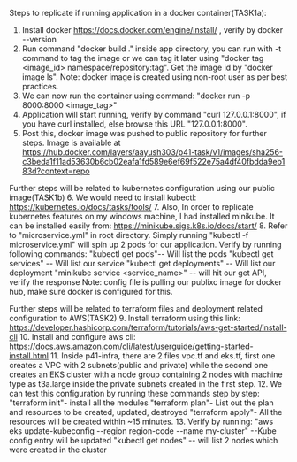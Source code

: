 Steps to replicate if running application in a docker container(TASK1a):
1. Install docker https://docs.docker.com/engine/install/ , verify by docker --version
2. Run command "docker build ." inside app directory, you can run with -t command to  tag  the image or we can tag it later using "docker tag <image_id> namespace/repository:tag". Get the image id by "docker image ls". Note: docker image is created using non-root user as per best practices.
3. We can now run the container using command: "docker run -p 8000:8000 <image_tag>"
4. Application will start running, verify by command "curl 127.0.0.1:8000", if you have curl installed, else browse this URL "127.0.0.1:8000". 
5. Post this, docker image was pushed to public repository for further steps. Image is available at https://hub.docker.com/layers/aayush303/p41-task/v1/images/sha256-c3beda1f11ad53630b6cb02eafa1fd589e6ef69f522e75a4df40fbdda9eb183d?context=repo

Further steps will be related to kubernetes configuration using our public image(TASK1b)
6. We would need to install kubectl: https://kubernetes.io/docs/tasks/tools/
7. Also, In order to replicate kubernetes features on my windows machine, I had installed  minikube. It can be installed easily from: https://minikube.sigs.k8s.io/docs/start/
8. Refer to "microservice.yml" in root directory. Simply running "kubectl -f      microservice.yml" will spin up 2 pods for our application. Verify by running following commands: 
"kubectl get pods"-- Will list the pods 
"kubectl get services" -- Will list our service
"kubectl get deployments" -- Will list our deployment
"minikube service <service_name>" -- will hit our get API, verify the response
Note: config file is pulling our publixc image for docker hub, make sure docker is configured for this.

Further steps will be related to terraform files and deployment related configuration to AWS(TASK2)
9. Install terraform using this link: https://developer.hashicorp.com/terraform/tutorials/aws-get-started/install-cli
10. Install and configure aws cli: https://docs.aws.amazon.com/cli/latest/userguide/getting-started-install.html
11. Inside p41-infra, there are 2 files vpc.tf and eks.tf, first one creates a VPC with 2 subnets(public and private) while the second one creates an EKS cluster with a node group containing 2 nodes with machine type as t3a.large inside the private subnets created in the first step. 
12. We can test this configuration by running these commands step by step:
"terraform init"- install all the modules
"terraform plan"- List out the plan and resources to be created, updated, destroyed
"terraform apply"- All the resources will be created within ~15 minutes.
13. Verify by running:
"aws eks update-kubeconfig --region region-code --name my-cluster" --Kube config entry will be updated
"kubectl get nodes" -- will list 2 nodes which were created in the cluster


